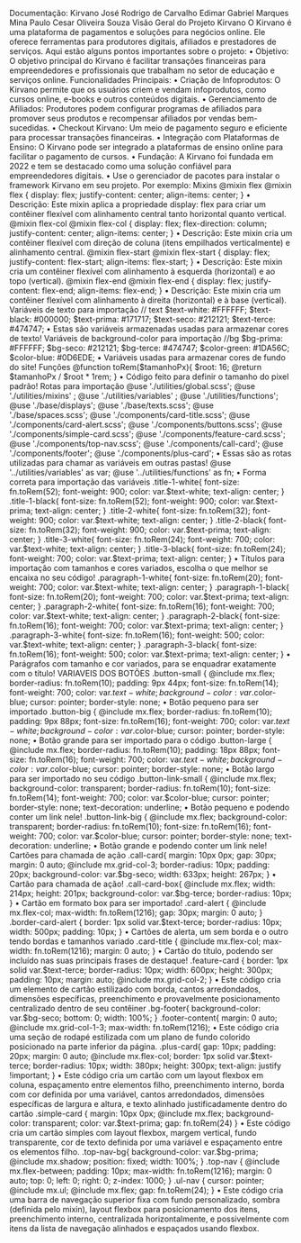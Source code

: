 Documentação: Kirvano
José Rodrigo de Carvalho
Edimar Gabriel Marques Mina
Paulo Cesar Oliveira Souza
Visão Geral do Projeto Kirvano
O Kirvano é uma plataforma de pagamentos e soluções para negócios online. Ele
oferece ferramentas para produtores digitais, afiliados e prestadores de serviços. Aqui
estão alguns pontos importantes sobre o projeto:
• Objetivo: O objetivo principal do Kirvano é facilitar transações financeiras para
empreendedores e profissionais que trabalham no setor de educação e serviços
online.
Funcionalidades Principais:
• Criação de Infoprodutos: O Kirvano permite que os usuários criem e vendam
infoprodutos, como cursos online, e-books e outros conteúdos digitais.
• Gerenciamento de Afiliados: Produtores podem configurar programas de
afiliados para promover seus produtos e recompensar afiliados por vendas
bem-sucedidas.
• Checkout Kirvano: Um meio de pagamento seguro e eficiente para processar
transações financeiras.
• Integração com Plataformas de Ensino: O Kirvano pode ser integrado a
plataformas de ensino online para facilitar o pagamento de cursos.
• Fundação: A Kirvano foi fundada em 2022 e tem se destacado como uma
solução confiável para empreendedores digitais.
• Use o gerenciador de pacotes para instalar o framework Kirvano em seu projeto.
Por exemplo:
Mixins
  @mixin flex
  @mixin flex {
   display: flex;
   justify-content: center;
   align-items: center;
  }
• Descrição: Este mixin aplica a propriedade display: flex para criar um contêiner
flexível com alinhamento central tanto horizontal quanto vertical.
@mixin flex-col
@mixin flex-col {
 display: flex;
 flex-direction: column;
 justify-content: center;
 align-items: center;
}
• Descrição: Este mixin cria um contêiner flexível com direção de coluna (itens
empilhados verticalmente) e alinhamento central.
@mixin flex-start
@mixin flex-start {
 display: flex;
 justify-content: flex-start;
 align-items: flex-start;
}
• Descrição: Este mixin cria um contêiner flexível com alinhamento à esquerda
(horizontal) e ao topo (vertical).
@mixin flex-end
@mixin flex-end {
 display: flex;
 justify-content: flex-end;
 align-items: flex-end;
}
• Descrição: Este mixin cria um contêiner flexível com alinhamento à direita
(horizontal) e à base (vertical).
Variáveis de texto para importação
// text
$text-white: #FFFFFF;
$text-black: #000000;
$text-prima: #171717;
$text-seco: #212121;
$text-terce: #474747;
• Estas são variáveis armazenadas usadas para armazenar cores de texto!
Variáveis de background-color para importação
//bg
$bg-prima: #FFFFFF;
$bg-seco: #212121;
$bg-terce: #474747;
$color-green: #1DA56C;
$color-blue: #0D6EDE;
• Variáveis usadas para armazenar cores de fundo do site!
Funções
@function toRem($tamanhoPx){
 $root: 16;
 @return $tamanhoPx / $root * 1rem;
}
• Código feito para definir o tamanho do pixel padrão!
Rotas para importação
@use './utilities/global.scss';
@use './utilities/mixins' ;
@use './utilities/variables' ;
@use './utilities/functions';
@use './base/displays';
@use './base/texts.scss';
@use './base/spaces.scss';
@use './components/card-title.scss';
@use './components/card-alert.scss';
@use './components/buttons.scss';
@use './components/simple-card.scss';
@use './components/feature-card.scss';
@use './components/top-nav.scss';
@use './components/call-card';
@use './components/footer';
@use './components/plus-card';
• Essas são as rotas utilizadas para chamar as variáveis em outras pastas!
@use '../utilities/variables' as var;
@use '../utilities/functions' as fn;
• Forma correta para importação das variáveis
.title-1-white{
 font-size: fn.toRem(52);
 font-weight: 900;
 color: var.$text-white;
 text-align: center;
}
.title-1-black{
 font-size: fn.toRem(52);
 font-weight: 900;
 color: var.$text-prima;
 text-align: center;
}
.title-2-white{
 font-size: fn.toRem(32);
 font-weight: 900;
 color: var.$text-white;
 text-align: center;
}
.title-2-black{
 font-size: fn.toRem(32);
 font-weight: 900;
 color: var.$text-prima;
 text-align: center;
}
.title-3-white{
 font-size: fn.toRem(24);
 font-weight: 700;
 color: var.$text-white;
 text-align: center;
}
.title-3-black{
 font-size: fn.toRem(24);
 font-weight: 700;
 color: var.$text-prima;
 text-align: center;
}
• Títulos para importação com tamanhos e cores variados, escolha o que melhor
se encaixa no seu código!
.paragraph-1-white{
 font-size: fn.toRem(20);
 font-weight: 700;
 color: var.$text-white;
 text-align: center;
}
.paragraph-1-black{
 font-size: fn.toRem(20);
 font-weight: 700;
 color: var.$text-prima;
 text-align: center;
}
.paragraph-2-white{
 font-size: fn.toRem(16);
 font-weight: 700;
 color: var.$text-white;
 text-align: center;
}
.paragraph-2-black{
 font-size: fn.toRem(16);
 font-weight: 700;
 color: var.$text-prima;
 text-align: center;
}
.paragraph-3-white{
 font-size: fn.toRem(16);
 font-weight: 500;
 color: var.$text-white;
 text-align: center;
}
.paragraph-3-black{
 font-size: fn.toRem(16);
 font-weight: 500;
 color: var.$text-prima;
 text-align: center;
}
• Parágrafos com tamanho e cor variados, para se enquadrar exatamente com o
título!
VARIAVEIS DOS BOTÕES
.button-small {
 @include mx.flex;
 border-radius: fn.toRem(10);
 padding: 9px 44px;
 font-size: fn.toRem(14);
 font-weight: 700;
 color: var.$text-white;
 background-color: var.$color-blue;
 cursor: pointer;
 border-style: none;
• Botão pequeno para ser importado
.button-big {
 @include mx.flex;
 border-radius: fn.toRem(10);
 padding: 9px 88px;
 font-size: fn.toRem(16);
 font-weight: 700;
 color: var.$text-white;
 background-color: var.$color-blue;
 cursor: pointer;
 border-style: none;
• Botão grande para ser importado para o código
.button-large {
 @include mx.flex;
 border-radius: fn.toRem(10);
 padding: 18px 88px;
 font-size: fn.toRem(16);
 font-weight: 700;
 color: var.$text-white;
 background-color: var.$color-blue;
 cursor: pointer;
 border-style: none;
• Botão largo para ser importado no seu código
.button-link-small {
 @include mx.flex;
 background-color: transparent;
 border-radius: fn.toRem(10);
 font-size: fn.toRem(14);
 font-weight: 700;
 color: var.$color-blue;
 cursor: pointer;
 border-style: none;
 text-decoration: underline;
• Botão pequeno e podendo conter um link nele!
.button-link-big {
 @include mx.flex;
 background-color: transparent;
 border-radius: fn.toRem(10);
 font-size: fn.toRem(16);
 font-weight: 700;
 color: var.$color-blue;
 cursor: pointer;
 border-style: none;
 text-decoration: underline;
• Botão grande e podendo conter um link nele!
Cartões para chamada de ação
.call-card{
 margin: 10px 0px;
 gap: 30px;
 margin: 0 auto;
 @include mx.grid-col-3;
 border-radius: 10px;
 padding: 20px;
 background-color: var.$bg-seco;
 width: 633px;
 height: 267px;
}
• Cartão para chamada de ação!
.call-card-box{
 @include mx.flex;
 width: 214px;
 height: 201px;
 background-color: var.$bg-terce;
 border-radius: 10px;
}
• Cartão em formato box para ser importado!
.card-alert {
 @include mx.flex-col;
 max-width: fn.toRem(1216);
 gap: 30px;
 margin: 0 auto;
}
.border-card-alert {
 border: 1px solid var.$text-terce;
 border-radius: 10px;
 width: 500px;
 padding: 10px;
}
• Cartões de alerta, um sem borda e o outro tendo bordas e tamanhos variado
.card-title {
 @include mx.flex-col;
 max-width: fn.toRem(1216);
 margin: 0 auto;
}
• Cartão do título, podendo ser incluído nas suas principais frases de destaque!
.feature-card {
 border: 1px solid var.$text-terce;
 border-radius: 10px;
 width: 600px;
 height: 300px;
 padding: 10px;
 margin: auto;
 @include mx.grid-col-2;
}
• Este código cria um elemento de cartão estilizado com borda, cantos
arredondados, dimensões específicas, preenchimento e provavelmente
posicionamento centralizado dentro de seu contêiner
.bg-footer{
 background-color: var.$bg-seco;
 bottom: 0;
 width: 100%;
}
.footer-content{
 margin: 0 auto;
 @include mx.grid-col-1-3;
 max-width: fn.toRem(1216);
• Este código cria uma seção de rodapé estilizada com um plano de fundo
colorido posicionado na parte inferior da página.
.plus-card{
 gap: 10px;
 padding: 20px;
 margin: 0 auto;
 @include mx.flex-col;
 border: 1px solid var.$text-terce;
 border-radius: 10px;
 width: 380px;
 height: 300px;
 text-align: justify !important;
}
• Este código cria um cartão com um layout flexbox em coluna, espaçamento
entre elementos filho, preenchimento interno, borda com cor definida por uma
variável, cantos arredondados, dimensões específicas de largura e altura, e
texto alinhado justificadamente dentro do cartão
.simple-card {
 margin: 10px 0px;
 @include mx.flex;
 background-color: transparent;
 color: var.$text-prima;
 gap: fn.toRem(24)
}
• Este código cria um cartão simples com layout flexbox, margem vertical, fundo
transparente, cor de texto definida por uma variável e espaçamento entre os
elementos filho.
.top-nav-bg{
 background-color: var.$bg-prima;
 @include mx.shadow;
 position: fixed;
 width: 100%;
}
.top-nav {
 @include mx.flex-between;
 padding: 10px;
 max-width: fn.toRem(1216);
 margin: 0 auto;
 top: 0;
 left: 0;
 right: 0;
 z-index: 1000;
}
.ul-nav {
 cursor: pointer;
 @include mx.ul;
 @include mx.flex;
 gap: fn.toRem(24);
}
• Este código cria uma barra de navegação superior fixa com fundo
personalizado, sombra (definida pelo mixin), layout flexbox para
posicionamento dos itens, preenchimento interno, centralizada
horizontalmente, e possivelmente com itens da lista de navegação alinhados e
espaçados usando flexbox.
